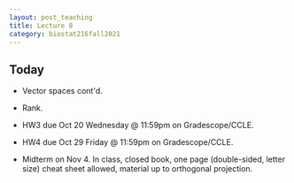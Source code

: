 ```yaml
---
layout: post_teaching
title: Lecture 8
category: biostat216fall2021
---
```


## Today

* Vector spaces cont'd.

* Rank.

* HW3 due Oct 20 Wednesday @ 11:59pm on Gradescope/CCLE.

* HW4 due Oct 29 Friday @ 11:59pm on Gradescope/CCLE.

* Midterm on Nov 4. In class, closed book, one page (double-sided, letter size) cheat sheet allowed, material up to orthogonal projection.
